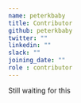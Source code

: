 ```yaml
---
name: peterkbaby
title: Contributor
github: peterkbaby
twitter: ""
linkedin: ""
slack: ""
joining_date: ""
role : contributor
---
```


Still waiting for this
